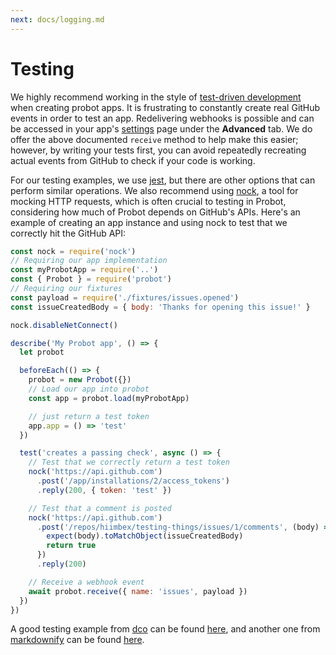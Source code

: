 ```yaml
---
next: docs/logging.md
---
```


# Testing

We highly recommend working in the style of [test-driven development](http://agiledata.org/essays/tdd.html) when creating probot apps. It is frustrating to constantly create real GitHub events in order to test an app. Redelivering webhooks is possible and can be accessed in your app's [settings](https://github.com/settings/apps) page under the **Advanced** tab. We do offer the above documented `receive` method to help make this easier; however, by writing your tests first, you can avoid repeatedly recreating actual events from GitHub to check if your code is working.

For our testing examples, we use [jest](https://facebook.github.io/jest/), but there are other options that can perform similar operations. We also recommend using [nock](https://github.com/nock/nock), a tool for mocking HTTP requests, which is often crucial to testing in Probot, considering how much of Probot depends on GitHub's APIs. Here's an example of creating an app instance and using nock to test that we correctly hit the GitHub API:

```js
const nock = require('nock')
// Requiring our app implementation
const myProbotApp = require('..')
const { Probot } = require('probot')
// Requiring our fixtures
const payload = require('./fixtures/issues.opened')
const issueCreatedBody = { body: 'Thanks for opening this issue!' }

nock.disableNetConnect()

describe('My Probot app', () => {
  let probot

  beforeEach(() => {
    probot = new Probot({})
    // Load our app into probot
    const app = probot.load(myProbotApp)

    // just return a test token
    app.app = () => 'test'
  })

  test('creates a passing check', async () => {
    // Test that we correctly return a test token
    nock('https://api.github.com')
      .post('/app/installations/2/access_tokens')
      .reply(200, { token: 'test' })

    // Test that a comment is posted
    nock('https://api.github.com')
      .post('/repos/hiimbex/testing-things/issues/1/comments', (body) => {
        expect(body).toMatchObject(issueCreatedBody)
        return true
      })
      .reply(200)

    // Receive a webhook event
    await probot.receive({ name: 'issues', payload })
  })
})
```

A good testing example from [dco](https://github.com/probot/dco) can be found [here](https://github.com/probot/dco/blob/master/test/index.test.js), and another one from [markdownify](https://github.com/hiimbex/markdownify) can be found  [here](https://github.com/hiimbex/markdownify/blob/master/test/index.test.js).
